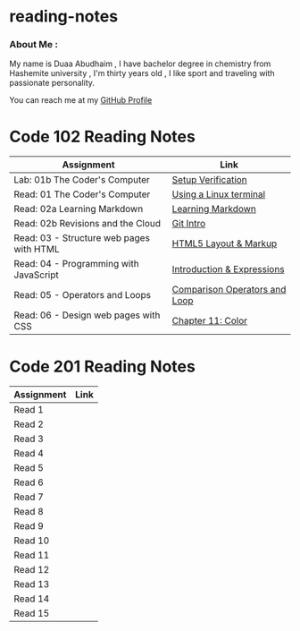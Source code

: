 # reading-notes


### About Me :
My name is Duaa Abudhaim , I have bachelor degree in chemistry from Hashemite university , I'm thirty years old ,
I like sport and traveling with passionate personality.

You can reach me at my [GitHub Profile](https://github.com/duaa9094)

# Code 102 Reading Notes
| Assignment                        | Link                            |
| --------------------------------- | -------------------------------- |
| Lab: 01b The Coder's Computer     | [Setup Verification](lab01b.md) |
| Read: 01 The Coder's Computer     | [Using a Linux terminal](/read01.md) |
| Read: 02a Learning Markdown       | [Learning Markdown](read02a.md) |
| Read: 02b Revisions and the Cloud | [Git Intro](read02b.md) |
| Read: 03 - Structure web pages with HTML | [HTML5 Layout & Markup](read03.md) |
| Read: 04 - Programming with JavaScript | [Introduction & Expressions](read04.md) |
| Read: 05 - Operators and Loops | [Comparison Operators and Loop ](read05.md) |
| Read: 06 - Design web pages with CSS | [Chapter 11: Color ](read06.md) |

# Code 201 Reading Notes
| Assignment                        | Link                            |
| --------------------------------- | ------------------------------- |
| Read 1                            | []()                            |
| Read 2                            | []()                            |
| Read 3                            | []()                            |
| Read 4                            | []()                            |
| Read 5                            | []()                            |
| Read 6                            | []()                            |
| Read 7                            | []()                            |
| Read 8                            | []()                            |
| Read 9                            | []()                            |
| Read 10                           | []()                            |
| Read 11                           | []()                            |
| Read 12                           | []()                            |
| Read 13                           | []()                            |
| Read 14                           | []()                            |
| Read 15                           | []()                            |

